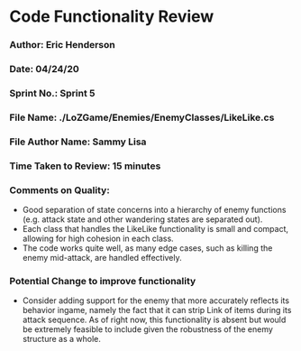 # Code Functionality Review

### Author: Eric Henderson

### Date: 04/24/20

### Sprint No.: Sprint 5

### File Name: ./LoZGame/Enemies/EnemyClasses/LikeLike.cs

### File Author Name: Sammy Lisa

### Time Taken to Review: 15 minutes

### Comments on Quality:
- Good separation of state concerns into a hierarchy of enemy functions (e.g. attack state and other wandering states are separated out).
- Each class that handles the LikeLike functionality is small and compact, allowing for high cohesion in each class.
- The code works quite well, as many edge cases, such as killing the enemy mid-attack, are handled effectively.

### Potential Change to improve functionality
- Consider adding support for the enemy that more accurately reflects its behavior ingame, namely the fact that it can strip Link of items during its attack sequence.
  As of right now, this functionality is absent but would be extremely feasible to include given the robustness of the enemy structure as a whole.
